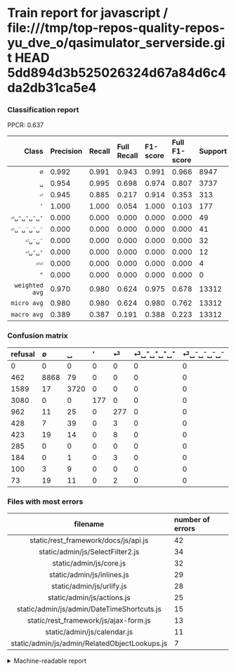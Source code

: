 # Train report for javascript / file:///tmp/top-repos-quality-repos-yu_dve_o/qasimulator_serverside.git HEAD 5dd894d3b525026324d67a84d6c4da2db31ca5e4

### Classification report

PPCR: 0.637

| Class | Precision | Recall | Full Recall | F1-score | Full F1-score | Support | Full Support | PPCR |
|------:|:----------|:-------|:------------|:---------|:---------|:--------|:-------------|:-----|
| `∅` | 0.992| 0.991| 0.943| 0.991| 0.966| 8947| 9409| 0.951 |
| `␣` | 0.954| 0.995| 0.698| 0.974| 0.807| 3737| 5326| 0.702 |
| `⏎` | 0.945| 0.885| 0.217| 0.914| 0.353| 313| 1275| 0.245 |
| `'` | 1.000| 1.000| 0.054| 1.000| 0.103| 177| 3257| 0.054 |
| `⏎␣⁺␣⁺␣⁺␣⁺` | 0.000| 0.000| 0.000| 0.000| 0.000| 49| 477| 0.103 |
| `⏎␣⁻␣⁻␣⁻␣⁻` | 0.000| 0.000| 0.000| 0.000| 0.000| 41| 464| 0.088 |
| `⏎␣⁻␣⁻` | 0.000| 0.000| 0.000| 0.000| 0.000| 32| 105| 0.305 |
| `⏎␣⁺␣⁺` | 0.000| 0.000| 0.000| 0.000| 0.000| 12| 112| 0.107 |
| `⏎⏎` | 0.000| 0.000| 0.000| 0.000| 0.000| 4| 188| 0.021 |
| `"` | 0.000| 0.000| 0.000| 0.000| 0.000| 0| 285| 0.000 |
| `weighted avg` | 0.970| 0.980| 0.624| 0.975| 0.678| 13312| 20898| 0.637 |
| `micro avg` | 0.980| 0.980| 0.624| 0.980| 0.762| 13312| 20898| 0.637 |
| `macro avg` | 0.389| 0.387| 0.191| 0.388| 0.223| 13312| 20898| 0.637 |

### Confusion matrix

|refusal|  ∅| ␣| '| ⏎| ⏎␣⁺␣⁺␣⁺␣⁺| ⏎␣⁻␣⁻␣⁻␣⁻| "| ⏎⏎| ⏎␣⁺␣⁺| ⏎␣⁻␣⁻| 
|:---|:---|:---|:---|:---|:---|:---|:---|:---|:---|:---|
|0 |0 |0 |0 |0 |0 |0 |0 |0 |0 |0 |
|462 |8868 |79 |0 |0 |0 |0 |0 |0 |0 |0 |
|1589 |17 |3720 |0 |0 |0 |0 |0 |0 |0 |0 |
|3080 |0 |0 |177 |0 |0 |0 |0 |0 |0 |0 |
|962 |11 |25 |0 |277 |0 |0 |0 |0 |0 |0 |
|428 |7 |39 |0 |3 |0 |0 |0 |0 |0 |0 |
|423 |19 |14 |0 |8 |0 |0 |0 |0 |0 |0 |
|285 |0 |0 |0 |0 |0 |0 |0 |0 |0 |0 |
|184 |0 |1 |0 |3 |0 |0 |0 |0 |0 |0 |
|100 |3 |9 |0 |0 |0 |0 |0 |0 |0 |0 |
|73 |19 |11 |0 |2 |0 |0 |0 |0 |0 |0 |

### Files with most errors

| filename | number of errors|
|:----:|:-----|
| static/rest_framework/docs/js/api.js | 42 |
| static/admin/js/SelectFilter2.js | 34 |
| static/admin/js/core.js | 32 |
| static/admin/js/inlines.js | 29 |
| static/admin/js/urlify.js | 28 |
| static/admin/js/actions.js | 25 |
| static/admin/js/admin/DateTimeShortcuts.js | 15 |
| static/rest_framework/js/ajax-form.js | 13 |
| static/admin/js/calendar.js | 11 |
| static/admin/js/admin/RelatedObjectLookups.js | 7 |

<details>
    <summary>Machine-readable report</summary>
```json
{
  "cl_report": {"\"": {"f1-score": 0.0, "precision": 0.0, "recall": 0.0, "support": 0}, "\u0027": {"f1-score": 1.0, "precision": 1.0, "recall": 1.0, "support": 177}, "macro avg": {"f1-score": 0.38799875702288444, "precision": 0.38912307315264666, "recall": 0.38716051466564105, "support": 13312}, "micro avg": {"f1-score": 0.9797175480769231, "precision": 0.9797175480769231, "recall": 0.9797175480769231, "support": 13312}, "weighted avg": {"f1-score": 0.9746232655477822, "precision": 0.9698192858512189, "recall": 0.9797175480769231, "support": 13312}, "\u2205": {"f1-score": 0.991336426136046, "precision": 0.9915026833631485, "recall": 0.9911702246563093, "support": 8947}, "\u23ce": {"f1-score": 0.9141914191419142, "precision": 0.9453924914675768, "recall": 0.8849840255591054, "support": 313}, "\u23ce\u23ce": {"f1-score": 0.0, "precision": 0.0, "recall": 0.0, "support": 4}, "\u23ce\u2423\u207a\u2423\u207a": {"f1-score": 0.0, "precision": 0.0, "recall": 0.0, "support": 12}, "\u23ce\u2423\u207a\u2423\u207a\u2423\u207a\u2423\u207a": {"f1-score": 0.0, "precision": 0.0, "recall": 0.0, "support": 49}, "\u23ce\u2423\u207b\u2423\u207b": {"f1-score": 0.0, "precision": 0.0, "recall": 0.0, "support": 32}, "\u23ce\u2423\u207b\u2423\u207b\u2423\u207b\u2423\u207b": {"f1-score": 0.0, "precision": 0.0, "recall": 0.0, "support": 41}, "\u2423": {"f1-score": 0.9744597249508841, "precision": 0.9543355566957414, "recall": 0.9954508964409955, "support": 3737}},
  "cl_report_full": {"\"": {"f1-score": 0.0, "precision": 0.0, "recall": 0.0, "support": 285}, "\u0027": {"f1-score": 0.10308677926616192, "precision": 1.0, "recall": 0.05434448879336813, "support": 3257}, "macro avg": {"f1-score": 0.22293761242383808, "precision": 0.38912307315264666, "recall": 0.19125616337021661, "support": 20898}, "micro avg": {"f1-score": 0.7624671148786905, "precision": 0.9797175480769231, "recall": 0.624078859220978, "support": 20898}, "weighted avg": {"f1-score": 0.6782860556341705, "precision": 0.9031589314454276, "recall": 0.624078859220978, "support": 20898}, "\u2205": {"f1-score": 0.9663815180079552, "precision": 0.9915026833631485, "recall": 0.9425018599213519, "support": 9409}, "\u23ce": {"f1-score": 0.3533163265306123, "precision": 0.9453924914675768, "recall": 0.2172549019607843, "support": 1275}, "\u23ce\u23ce": {"f1-score": 0.0, "precision": 0.0, "recall": 0.0, "support": 188}, "\u23ce\u2423\u207a\u2423\u207a": {"f1-score": 0.0, "precision": 0.0, "recall": 0.0, "support": 112}, "\u23ce\u2423\u207a\u2423\u207a\u2423\u207a\u2423\u207a": {"f1-score": 0.0, "precision": 0.0, "recall": 0.0, "support": 477}, "\u23ce\u2423\u207b\u2423\u207b": {"f1-score": 0.0, "precision": 0.0, "recall": 0.0, "support": 105}, "\u23ce\u2423\u207b\u2423\u207b\u2423\u207b\u2423\u207b": {"f1-score": 0.0, "precision": 0.0, "recall": 0.0, "support": 464}, "\u2423": {"f1-score": 0.8065915004336514, "precision": 0.9543355566957414, "recall": 0.6984603830266617, "support": 5326}},
  "ppcr": 0.636998755861805
}
```
</details>
